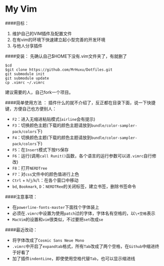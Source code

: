 My Vim
===

####目标：  

1. 维护自己的VIM插件及配置文件
2. 在有vim的环境下快速建立起小型完善的开发环境
3. 与他人分享插件

####安装：
先确认自己$HOME下没有.vim文件夹了，有就删了
			
	$cd
	$git clone https://github.com/MrHuxu/Dotfiles.git
	git submodule init
	git submodule update
	cp .vimrc ~/.vimrc
建议需要的人，自己fork一个项目。  
   
     
####简单使用方法 ：
插件什么的就不介绍了，反正都在目录下面，说一下快捷键，方便自己也方便别人：  

- ```F2```：进入无缩进粘贴模式(```airline```会有提示)  
- ```F3```：切换颜色主题(下载的颜色主题请放到```bundle/color-sampler-pack/colors```下)
- ```F4```：切换颜色主题(下载的颜色主题请放到```bundle/color-sampler-pack/colors```下)
- ```F5```：在```Insert```模式下按```F5```保存
- ```F6```：运行(调用```call Runit()```函数，各个语言的运行参数可以进```.vimrc```自行修改)
- ```F8```：打开```NERDTree```
- ```F7```：对```css```文件中的颜色值进行上色
- ```Ctrl``` + ```h```/```j```/```k```/```l```：在各个窗口中移动
- ```bd```, ```Bookmark```, ```D```：```NERDTRee```的关闭标签，建立书签，删除书签命令

####注意事项：  

- 在```powerline-fonts-master```下面找个字体装上
- 必须在```.vimrc```中设置为使用```patch```过的字体，字体名有空格的，以```\+空格```表示  
- ```MacVim```的设置和```vim```很类似，不过要把```set```改成```se```	

####最近改动：

- 将字体改成了```Cosmic Sans Neue Mono```
- ```.vimrc```中开启了```expandtab```格式，所有```Tab```改成了两个空格，在```Github```中缩进终于好看了
- 加了插件```indentLine```，即使使用空格代替```Tab```，也可以显示缩进线
